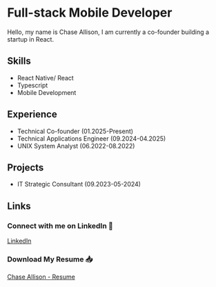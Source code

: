 # Full-stack Mobile Developer
Hello, my name is Chase Allison, I am currently a co-founder building a startup in React. 

## Skills
* React Native/ React 
* Typescript
* Mobile Development

## Experience
* Technical Co-founder (01.2025-Present)
* Technical Applications Engineer (09.2024-04.2025)
* UNIX System Analyst (06.2022-08.2022)

## Projects
* IT Strategic Consultant (09.2023-05-2024)

## Links
### Connect with me on LinkedIn :handshake:
[LinkedIn](https://www.linkedin.com/in/chase-allison-itm/)

### Download My Resume 📥
[Chase Allison - Resume](https://github.com/ChickenChunk/ChickenChunk/blob/main/Chase%20Allison%20-%20Resume.pdf)

<!--
**ChickenChunk/ChickenChunk** is a ✨ _special_ ✨ repository because its `README.md` (this file) appears on your GitHub profile.

Here are some ideas to get you started:

- 🔭 I’m currently working on ...
- 🌱 I’m currently learning ...
- 👯 I’m looking to collaborate on ...
- 🤔 I’m looking for help with ...
- 💬 Ask me about ...
- 📫 How to reach me: ...
- 😄 Pronouns: ...
- ⚡ Fun fact: ...
-->
